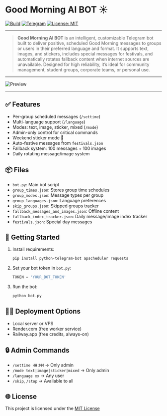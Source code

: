 # Good Morning AI BOT ☀️

[![Build](https://img.shields.io/badge/build-passing-brightgreen)](https://github.com/)
[![Telegram](https://img.shields.io/badge/Telegram-Bot-blue?logo=telegram)](https://t.me/YourBotUsername)
[![License: MIT](https://img.shields.io/badge/License-MIT-yellow.svg)](https://opensource.org/licenses/MIT)

---

> **Good Morning AI BOT** is an intelligent, customizable Telegram bot built to deliver positive, scheduled Good Morning messages to groups or users in their preferred language and format. It supports text, images, and stickers, includes special messages for festivals, and automatically rotates fallback content when internet sources are unavailable. Designed for high reliability, it’s ideal for community management, student groups, corporate teams, or personal use.

---

![Preview](A_promotional_graphic_for_the_"Good_Morning_Bot,"_.png)

---

## ✅ Features

- Per-group scheduled messages (`/settime`)
- Multi-language support (`/language`)
- Modes: text, image, sticker, mixed (`/mode`)
- Admin-only control for critical commands
- Weekend sticker mode 🎉
- Auto-festive messages from `festivals.json`
- Fallback system: 100 messages + 100 images
- Daily rotating message/image system

## 📦 Files

- `bot.py`: Main bot script
- `group_times.json`: Stores group time schedules
- `group_modes.json`: Message types per group
- `group_languages.json`: Language preferences
- `skip_groups.json`: Skipped groups tracker
- `fallback_messages_and_images.json`: Offline content
- `fallback_index_tracker.json`: Daily message/image index tracker
- `festivals.json`: Special day messages

## 🚀 Getting Started

1. Install requirements:
   ```bash
   pip install python-telegram-bot apscheduler requests
   ```

2. Set your bot token in `bot.py`:
   ```python
   TOKEN = 'YOUR_BOT_TOKEN'
   ```

3. Run the bot:
   ```bash
   python bot.py
   ```

## 🧑‍💻 Deployment Options

- Local server or VPS
- Render.com (free worker service)
- Railway.app (free credits, always-on)

## 🔒 Admin Commands

- `/settime HH:MM` → Only admin
- `/mode text|image|sticker|mixed` → Only admin
- `/language xx` → Any user
- `/skip`, `/stop` → Available to all

## 🌐 License

This project is licensed under the [MIT License](https://opensource.org/licenses/MIT)
